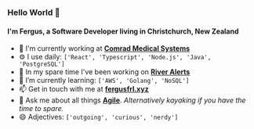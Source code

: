### Hello World 👋

#### I'm Fergus, a Software Developer living in Christchurch, New Zealand

- 🏢 I'm currently working at [**Comrad Medical Systems**](https://comrad.co.nz/)
- ⚙️ I use daily: ```['React', 'Typescript', 'Node.js', 'Java', 'PostgreSQL']```
- 🌊 In my spare time I've been working on [**River Alerts**](https://github.com/fergusfrl/River-Alerts)
- 🌱 I’m currently learning: ```['AWS', 'Golang', 'NoSQL']```
- 📫 Get in touch with me at [**fergusfrl.xyz**](https://www.fergusfrl.xyz/)
- 💬 Ask me about all things [**Agile**](https://agilemanifesto.org/). *Alternatively kayaking if you have the time to spare.*
- 😄 Adjectives: ```['outgoing', 'curious', 'nerdy']```


<!-- ⚙️ I use daily: .php, .js, .html, .css, .svg, .psd, .ai -->
<!-- 👯 I’m looking to collaborate on -->
<!-- 🤔 I’m looking for help with ... -->
<!-- 💬 Ask me about ... -->
<!-- ⚡ Fun fact: ** -->

<!--
**fergusfrl/fergusfrl** is a ✨ _special_ ✨ repository because its `README.md` (this file) appears on your GitHub profile.
-->
